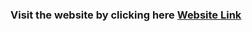 
### Visit the website by clicking here [Website Link](classical-digital-marketing-agency.netlify.app)
